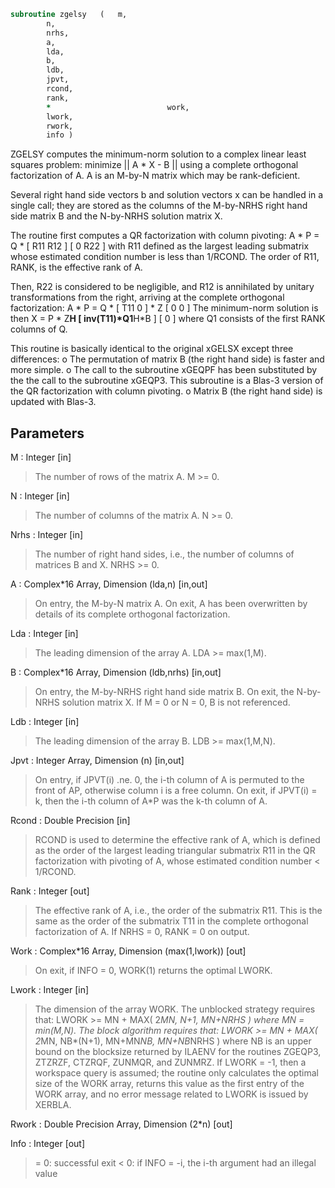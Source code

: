 ```fortran
subroutine zgelsy	(	m,
		n,
		nrhs,
		a,
		lda,
		b,
		ldb,
		jpvt,
		rcond,
		rank,
		*                          work,
		lwork,
		rwork,
		info )
```

 ZGELSY computes the minimum-norm solution to a complex linear least
 squares problem:
     minimize || A * X - B ||
 using a complete orthogonal factorization of A.  A is an M-by-N
 matrix which may be rank-deficient.

 Several right hand side vectors b and solution vectors x can be
 handled in a single call; they are stored as the columns of the
 M-by-NRHS right hand side matrix B and the N-by-NRHS solution
 matrix X.

 The routine first computes a QR factorization with column pivoting:
     A * P = Q * [ R11 R12 ]
                 [  0  R22 ]
 with R11 defined as the largest leading submatrix whose estimated
 condition number is less than 1/RCOND.  The order of R11, RANK,
 is the effective rank of A.

 Then, R22 is considered to be negligible, and R12 is annihilated
 by unitary transformations from the right, arriving at the
 complete orthogonal factorization:
    A * P = Q * [ T11 0 ] * Z
                [  0  0 ]
 The minimum-norm solution is then
    X = P * Z**H [ inv(T11)*Q1**H*B ]
                 [        0         ]
 where Q1 consists of the first RANK columns of Q.

 This routine is basically identical to the original xGELSX except
 three differences:
   o The permutation of matrix B (the right hand side) is faster and
     more simple.
   o The call to the subroutine xGEQPF has been substituted by the
     the call to the subroutine xGEQP3. This subroutine is a Blas-3
     version of the QR factorization with column pivoting.
   o Matrix B (the right hand side) is updated with Blas-3.

## Parameters
M : Integer [in]
> The number of rows of the matrix A.  M >= 0.

N : Integer [in]
> The number of columns of the matrix A.  N >= 0.

Nrhs : Integer [in]
> The number of right hand sides, i.e., the number of
> columns of matrices B and X. NRHS >= 0.

A : Complex*16 Array, Dimension (lda,n) [in,out]
> On entry, the M-by-N matrix A.
> On exit, A has been overwritten by details of its
> complete orthogonal factorization.

Lda : Integer [in]
> The leading dimension of the array A.  LDA >= max(1,M).

B : Complex*16 Array, Dimension (ldb,nrhs) [in,out]
> On entry, the M-by-NRHS right hand side matrix B.
> On exit, the N-by-NRHS solution matrix X.
> If M = 0 or N = 0, B is not referenced.

Ldb : Integer [in]
> The leading dimension of the array B. LDB >= max(1,M,N).

Jpvt : Integer Array, Dimension (n) [in,out]
> On entry, if JPVT(i) .ne. 0, the i-th column of A is permuted
> to the front of AP, otherwise column i is a free column.
> On exit, if JPVT(i) = k, then the i-th column of A*P
> was the k-th column of A.

Rcond : Double Precision [in]
> RCOND is used to determine the effective rank of A, which
> is defined as the order of the largest leading triangular
> submatrix R11 in the QR factorization with pivoting of A,
> whose estimated condition number < 1/RCOND.

Rank : Integer [out]
> The effective rank of A, i.e., the order of the submatrix
> R11.  This is the same as the order of the submatrix T11
> in the complete orthogonal factorization of A.
> If NRHS = 0, RANK = 0 on output.

Work : Complex*16 Array, Dimension (max(1,lwork)) [out]
> On exit, if INFO = 0, WORK(1) returns the optimal LWORK.

Lwork : Integer [in]
> The dimension of the array WORK.
> The unblocked strategy requires that:
> LWORK >= MN + MAX( 2*MN, N+1, MN+NRHS )
> where MN = min(M,N).
> The block algorithm requires that:
> LWORK >= MN + MAX( 2*MN, NB*(N+1), MN+MN*NB, MN+NB*NRHS )
> where NB is an upper bound on the blocksize returned
> by ILAENV for the routines ZGEQP3, ZTZRZF, CTZRQF, ZUNMQR,
> and ZUNMRZ.
> If LWORK = -1, then a workspace query is assumed; the routine
> only calculates the optimal size of the WORK array, returns
> this value as the first entry of the WORK array, and no error
> message related to LWORK is issued by XERBLA.

Rwork : Double Precision Array, Dimension (2*n) [out]

Info : Integer [out]
> = 0: successful exit
> < 0: if INFO = -i, the i-th argument had an illegal value


